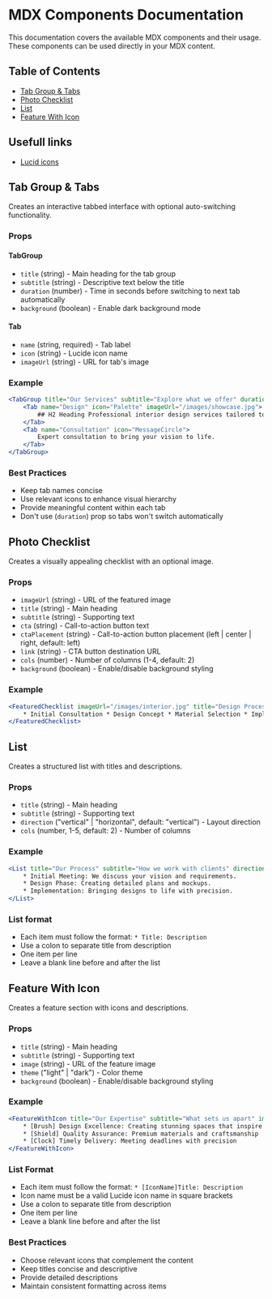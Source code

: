 # MDX Components Documentation

This documentation covers the available MDX components and their usage. These components can be used directly in your MDX content.

## Table of Contents

- [Tab Group & Tabs](#tab-group--tabs)
- [Photo Checklist](#photo-checklist)
- [List](#list)
- [Feature With Icon](#feature-with-icon)

## Usefull links

- [Lucid icons](https://lucide.dev/icons/book-open-text)

## Tab Group & Tabs

Creates an interactive tabbed interface with optional auto-switching functionality.

### Props

#### TabGroup

- `title` (string) - Main heading for the tab group
- `subtitle` (string) - Descriptive text below the title
- `duration` (number) - Time in seconds before switching to next tab automatically
- `background` (boolean) - Enable dark background mode

#### Tab

- `name` (string, required) - Tab label
- `icon` (string) - Lucide icon name
- `imageUrl` (string) - URL for tab's image

### Example

```jsx
<TabGroup title="Our Services" subtitle="Explore what we offer" duration={5}>
    <Tab name="Design" icon="Palette" imageUrl="/images/showcase.jpg">
        ## H2 Heading Professional interior design services tailored to your needs.
    </Tab>
    <Tab name="Consultation" icon="MessageCircle">
        Expert consultation to bring your vision to life.
    </Tab>
</TabGroup>
```

### Best Practices

- Keep tab names concise
- Use relevant icons to enhance visual hierarchy
- Provide meaningful content within each tab
- Don't use (`duration`) prop so tabs won't switch automatically

## Photo Checklist

Creates a visually appealing checklist with an optional image.

### Props

- `imageUrl` (string) - URL of the featured image
- `title` (string) - Main heading
- `subtitle` (string) - Supporting text
- `cta` (string) - Call-to-action button text
- `ctaPlacement` (string) - Call-to-action button placement (left | center | right, default: left)
- `link` (string) - CTA button destination URL
- `cols` (number) - Number of columns (1-4, default: 2)
- `background` (boolean) - Enable/disable background styling
### Example

```jsx
<FeaturedChecklist imageUrl="/images/interior.jpg" title="Design Process" subtitle="Our comprehensive approach" cta="Start Your Project" link="/contact" cols={2}>
    * Initial Consultation * Design Concept * Material Selection * Implementation
</FeaturedChecklist>
```

## List

Creates a structured list with titles and descriptions.

### Props

- `title` (string) - Main heading
- `subtitle` (string) - Supporting text
- `direction` ("vertical" | "horizontal", default: "vertical") - Layout direction
- `cols` (number, 1-5, default: 2) - Number of columns

### Example

```jsx
<List title="Our Process" subtitle="How we work with clients" direction="vertical" cols={2}>
    * Initial Meeting: We discuss your vision and requirements. 
    * Design Phase: Creating detailed plans and mockups. 
    * Implementation: Bringing designs to life with precision.
</List>
```

### List format

- Each item must follow the format: `* Title: Description`
- Use a colon to separate title from description
- One item per line
- Leave a blank line before and after the list

## Feature With Icon

Creates a feature section with icons and descriptions.

### Props

- `title` (string) - Main heading
- `subtitle` (string) - Supporting text
- `image` (string) - URL of the feature image
- `theme` ("light" | "dark") - Color theme
- `background` (boolean) - Enable/disable background styling

### Example

```jsx
<FeatureWithIcon title="Our Expertise" subtitle="What sets us apart" image="/images/showcase.jpg" theme="light">
    * [Brush] Design Excellence: Creating stunning spaces that inspire 
    * [Shield] Quality Assurance: Premium materials and craftsmanship 
    * [Clock] Timely Delivery: Meeting deadlines with precision
</FeatureWithIcon>
```

### List Format

- Each item must follow the format: `* [IconName]Title: Description`
- Icon name must be a valid Lucide icon name in square brackets
- Use a colon to separate title from description
- One item per line
- Leave a blank line before and after the list

### Best Practices

- Choose relevant icons that complement the content
- Keep titles concise and descriptive
- Provide detailed descriptions
- Maintain consistent formatting across items
